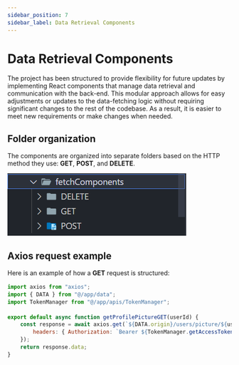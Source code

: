 ```yaml
---
sidebar_position: 7
sidebar_label: Data Retrieval Components
---
```


# Data Retrieval Components

The project has been structured to provide flexibility for future updates by implementing React components that manage data retrieval and communication with the back-end. This modular approach allows for easy adjustments or updates to the data-fetching logic without requiring significant changes to the rest of the codebase. As a result, it is easier to meet new requirements or make changes when needed.

## Folder organization
The components are organized into separate folders based on the HTTP method they use: **GET**, **POST**, and **DELETE**.

![fetch folder](./img/fetchComponents.png)

## Axios request example
Here is an example of how a **GET** request is structured:

```javascript
import axios from "axios";
import { DATA } from "@/app/data";
import TokenManager from "@/app/apis/TokenManager";

export default async function getProfilePictureGET(userId) {
    const response = await axios.get(`${DATA.origin}/users/picture/${userId}`, {
        headers: { Authorization: `Bearer ${TokenManager.getAccessToken()}` }
    });
    return response.data;
}
```